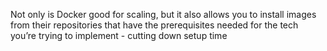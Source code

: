 Not only is Docker good for scaling, but it also allows you to install images from their repositories that have the prerequisites needed for the tech you’re trying to implement - cutting down setup time
